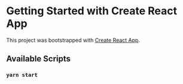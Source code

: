 # Getting Started with Create React App

This project was bootstrapped with [Create React App](https://github.com/facebook/create-react-app).

## Available Scripts

### `yarn start`
